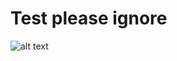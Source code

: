 # Test please ignore

![alt text](https://github.com/JoshuaSmith94/openclBenchmarking/Algorithms/reports/graphs/Canny.png "Logo Title Text 1")

